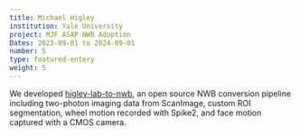 ```yaml
---
title: Michael Higley
institution: Yale University
project: MJF ASAP NWB Adoption
Dates: 2023-09-01 to 2024-09-01
number: 5
type: featured-entery
weight: 5
---
```

We developed [higley-lab-to-nwb](https://github.com/catalystneuro/higley-lab-to-nwb), an open source NWB conversion pipeline including two-photon imaging data from ScanImage, custom ROI segmentation, wheel motion recorded with Spike2, and face motion captured with a CMOS camera.